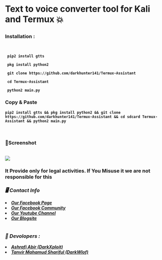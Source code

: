 
<b><h1> Text to voice converter tool for Kali and Termux 💥
</h1><b>

<h3><b>Installation : </b></h3>
<br>


```
 pip2 install gtts
```
```
 pkg install python2
```
```
 git clone https://github.com/darkhunter141/Termux-Assistant
```
```
 cd Termux-Assistant
```
```
 python2 main.py
```
<h3><b>Copy & Paste</b></h3>

```
pip2 install gtts && pkg install python2 && git clone https://github.com/darkhunter141/Termux-Assistant && cd sdcard Termux-Assistant && python2 main.py

```
<br>
<h3><b>📸Screenshot</b></h3>
<br>
<img src="https://raw.githubusercontent.com/darkhunter141/Termux-Assistant/main/Screenshot_20210518_123846.jpg">
<br>
<h3> It Provide only for legal activities. If You Misuse it we are not responsible for this</h3>
<h3><b><i>🖥️ Contact Info </i></b></h3>
<li>  <i><a href="https://www.facebook.com/darkhunter141/">Our Facebook Page </a></i></li>
<li>  <i><a href="https://www.facebook.com/groups/428641821766559/?ref=share">Our Facebook Community</a></i></li>
<li>  <i><a href="https://youtube.com/channel/UCkSB55ezk_2vPVwoqmPVZwg">Our Youtube Channel</a></i></li>
<li>  <i><a href="https://darkhunt3r141.blogspot.com/?m=1">Our Blogsite</a></i></li>

<br>
<h3><b><i>🤠 Devolopers :</i></b></h3>
<li> <i><a href="https://www.facebook.com/ashrafiabir04">Ashrafi Abir (DarkXploit)</a></i></li>
<li>  <i><a href="https://www.facebook.com/tanvirmahamud.shariful.3">Tanvir Mahamud Shariful (DarkWlof)</a></i></li>

